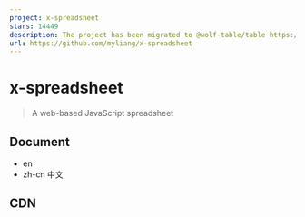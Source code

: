 ```yaml
---
project: x-spreadsheet
stars: 14449
description: The project has been migrated to @wolf-table/table https://github.com/wolf-table/table
url: https://github.com/myliang/x-spreadsheet
---
```


x-spreadsheet
=============

> A web-based JavaScript spreadsheet

Document
--------

-   en
-   zh-cn 中文

CDN
---

<link rel\="stylesheet" href\="https://unpkg.com/x-data-spreadsheet@1.1.5/dist/xspreadsheet.css"\>
<script src\="https://unpkg.com/x-data-spreadsheet@1.1.5/dist/xspreadsheet.js"\></script\>

<script\>
   x\_spreadsheet('#xspreadsheet');
</script\>

NPM
---

npm install x-data-spreadsheet

<div id\="x-spreadsheet-demo"\></div\>

import Spreadsheet from "x-data-spreadsheet";
// If you need to override the default options, you can set the override
// const options = {};
// new Spreadsheet('#x-spreadsheet-demo', options);
const s \= new Spreadsheet("#x-spreadsheet-demo")
  .loadData({}) // load data
  .change(data \=> {
    // save data to db
  });

// data validation
s.validate()

// default options
{
  mode: 'edit', // edit | read
  showToolbar: true,
  showGrid: true,
  showContextmenu: true,
  view: {
    height: () \=> document.documentElement.clientHeight,
    width: () \=> document.documentElement.clientWidth,
  },
  row: {
    len: 100,
    height: 25,
  },
  col: {
    len: 26,
    width: 100,
    indexWidth: 60,
    minWidth: 60,
  },
  style: {
    bgcolor: '#ffffff',
    align: 'left',
    valign: 'middle',
    textwrap: false,
    strike: false,
    underline: false,
    color: '#0a0a0a',
    font: {
      name: 'Helvetica',
      size: 10,
      bold: false,
      italic: false,
    },
  },
}

import | export xlsx
--------------------

https://github.com/SheetJS/sheetjs/tree/master/demos/xspreadsheet#saving-data

thanks https://github.com/SheetJS/sheetjs

Bind events
-----------

const s \= new Spreadsheet("#x-spreadsheet-demo")
// event of click on cell
s.on('cell-selected', (cell, ri, ci) \=> {});
s.on('cells-selected', (cell, { sri, sci, eri, eci }) \=> {});
// edited on cell
s.on('cell-edited', (text, ri, ci) \=> {});

update cell-text
----------------

const s \= new Spreadsheet("#x-spreadsheet-demo")
// cellText(ri, ci, text, sheetIndex = 0)
s.cellText(5, 5, 'xxxx').cellText(6, 5, 'yyy').reRender();

get cell and cell-style
-----------------------

const s \= new Spreadsheet("#x-spreadsheet-demo")
// cell(ri, ci, sheetIndex = 0)
s.cell(ri, ci);
// cellStyle(ri, ci, sheetIndex = 0)
s.cellStyle(ri, ci);

Internationalization
--------------------

// npm 
import Spreadsheet from 'x-data-spreadsheet';
import zhCN from 'x-data-spreadsheet/dist/locale/zh-cn';

Spreadsheet.locale('zh-cn', zhCN);
new Spreadsheet(document.getElementById('xss-demo'));

<!-- Import via CDN -->
<link rel\="stylesheet" href\="https://unpkg.com/x-data-spreadsheet@1.1.5/dist/xspreadsheet.css"\>
<script src\="https://unpkg.com/x-data-spreadsheet@1.1.5/dist/xspreadsheet.js"\></script\>
<script src\="https://unpkg.com/x-data-spreadsheet@1.1.5/dist/locale/zh-cn.js"\></script\>

<script\>
  x\_spreadsheet.locale('zh-cn');
</script\>

Features
--------

-   Undo & Redo
-   Paint format
-   Clear format
-   Format
-   Font
-   Font size
-   Font bold
-   Font italic
-   Underline
-   Strike
-   Text color
-   Fill color
-   Borders
-   Merge cells
-   Align
-   Text wrapping
-   Freeze cell
-   Functions
-   Resize row-height, col-width
-   Copy, Cut, Paste
-   Autofill
-   Insert row, column
-   Delete row, column
-   hide row, column
-   multiple sheets
-   print
-   Data validations

Development
-----------

```
git clone https://github.com/myliang/x-spreadsheet.git
cd x-spreadsheet
npm install
npm run dev
```

Open your browser and visit http://127.0.0.1:8080.

Browser Support
---------------

Modern browsers(chrome, firefox, Safari).

LICENSE
-------

MIT
